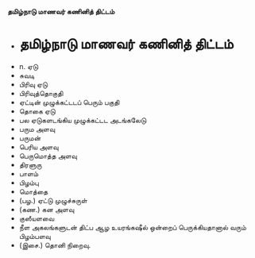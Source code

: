 **தமிழ்நாடு மாணவர் கணினித் திட்டம்**
- # தமிழ்நாடு மாணவர் கணினித் திட்டம்
- n. ஏடு
- சுவடி
- பிரிவு ஏடு
- பிரிவுத்தொகுதி
- ஏட்டின் முழுக்கட்டடப் பெரும் பகுதி
- தொகை ஏடு
- பல ஏடுகளடங்கிய முழுக்கட்டட அடங்கலேடு
- பரும அளவு
- பருமன்
- பெரிய அளவு
- பெருமொத்த அளவு
- திரளுரு
- பாளம்
- பிழம்பு
- மொத்தை
- (பழ.) ஏட்டு முழுச்சுருள்
- (கண.) கன அளவு
- குஸீயளவை
- நீள அகலங்களுடன் திட்ப ஆழ உயரங்கஷீல் ஒன்றைப் பெருக்கியதானால் வரும் பிழம்பளவு
- (இசை.) தொனி நிறைவு.

